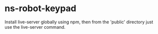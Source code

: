 # ns-robot-keypad

Install live-server globally using npm, then from the 'public' directory just use the live-server command.
